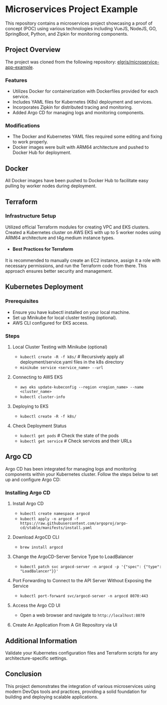 # Microservices Project Example

This repository contains a microservices project showcasing a proof of concept (POC) using various technologies including VueJS, NodeJS, GO, SpringBoot, Python, and Zipkin for monitoring components.

## Project Overview

The project was cloned from the following repository: [elgris/microservice-app-example](https://github.com/elgris/microservice-app-example/tree/master).

### Features

- Utilizes Docker for containerization with Dockerfiles provided for each service.
- Includes YAML files for Kubernetes (K8s) deployment and services.
- Incorporates Zipkin for distributed tracing and monitoring.
- Added Argo CD for managing logs and monitoring components.

### Modifications

- The Docker and Kubernetes YAML files required some editing and fixing to work properly.
- Docker images were built with ARM64 architecture and pushed to Docker Hub for deployment.

## Docker

All Docker images have been pushed to Docker Hub to facilitate easy pulling by worker nodes during deployment.

## Terraform
### Infrastructure Setup
Utilized official Terraform modules for creating VPC and EKS clusters.<br>
Created a Kubernetes cluster on AWS EKS with up to 5 worker nodes using ARM64 architecture and t4g.medium instance types.

* #### Best Practices for Terraform
It is recommended to manually create an EC2 instance, assign it a role with necessary permissions, and run the Terraform code from there. This approach ensures better security and management.

## Kubernetes Deployment

### Prerequisites

- Ensure you have kubectl installed on your local machine.
- Set up Minikube for local cluster testing (optional).
- AWS CLI configured for EKS access.

### Steps

1. Local Cluster Testing with Minikube (optional)
   - `kubectl create -R -f k8s/`  # Recursively apply all deployment/service.yaml files in the k8s directory
   - `minikube service <service_name> --url`
   
2. Connecting to AWS EKS
   - `aws eks update-kubeconfig --region <region_name> --name <cluster_name>`
   - `kubectl cluster-info`

3. Deploying to EKS
   - `kubectl create -R -f k8s/`

4. Check Deployment Status
   - `kubectl get pods`     # Check the state of the pods
   - `kubectl get service`  # Check services and their URLs

## Argo CD

Argo CD has been integrated for managing logs and monitoring components within your Kubernetes cluster. Follow the steps below to set up and configure Argo CD:

### Installing Argo CD

1. Install Argo CD
   - `kubectl create namespace argocd`
   - `kubectl apply -n argocd -f https://raw.githubusercontent.com/argoproj/argo-cd/stable/manifests/install.yaml`

2. Download ArgoCD CLI
   - `brew install argocd`
     
3. Change the ArgoCD-Server Service Type to LoadBalancer
   - `kubectl patch svc argocd-server -n argocd -p '{"spec": {"type": "LoadBalancer"}}'`

4. Port Forwarding to Connect to the API Server Without Exposing the Service
   - `kubectl port-forward svc/argocd-server -n argocd 8070:443`

5. Access the Argo CD UI
   - Open a web browser and navigate to `http://localhost:8070`

6. Create An Application From A Git Repository via UI

## Additional Information
Validate your Kubernetes configuration files and Terraform scripts for any architecture-specific settings.

## Conclusion
This project demonstrates the integration of various microservices using modern DevOps tools and practices, providing a solid foundation for building and deploying scalable applications.

